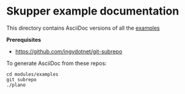 # Skupper example documentation

This directory contains AsciiDoc versions of all the [examples](https://github.com/orgs/skupperproject/repositories?q=example&type=all&language=&sort=)

**Prerequisites**

* https://github.com/ingydotnet/git-subrepo


To generate AsciiDoc from these repos:

```
cd modules/examples
git subrepo
./plano 
```